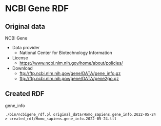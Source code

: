 # NCBI Gene RDF

## Original data

NCBI Gene

* Data provider
  * National Center for Biotechnology Information
* License
  * https://www.ncbi.nlm.nih.gov/home/about/policies/
* Download
  * ftp://ftp.ncbi.nlm.nih.gov/gene/DATA/gene_info.gz
  * ftp://ftp.ncbi.nlm.nih.gov/gene/DATA/gene2go.gz

## Created RDF

gene_info
```
./bin/ncbigene_rdf.pl original_data/Homo_sapiens.gene_info.2022-05-24 > created_rdf/Homo_sapiens.gene_info.2022-05-24.ttl
```
